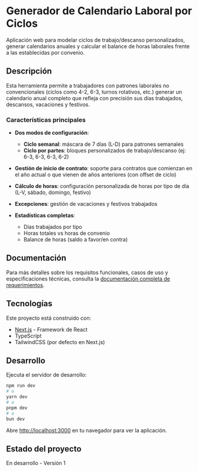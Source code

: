 # Generador de Calendario Laboral por Ciclos

Aplicación web para modelar ciclos de trabajo/descanso personalizados, generar calendarios anuales y calcular el balance de horas laborales frente a las establecidas por convenio.

## Descripción

Esta herramienta permite a trabajadores con patrones laborales no convencionales (ciclos como 4-2, 6-3, turnos rotativos, etc.) generar un calendario anual completo que refleja con precisión sus días trabajados, descansos, vacaciones y festivos.

### Características principales

- **Dos modos de configuración**:
  - **Ciclo semanal**: máscara de 7 días (L-D) para patrones semanales
  - **Ciclo por partes**: bloques personalizados de trabajo/descanso (ej: 6-3, 6-3, 6-3, 6-2)

- **Gestión de inicio de contrato**: soporte para contratos que comienzan en el año actual o que vienen de años anteriores (con offset de ciclo)

- **Cálculo de horas**: configuración personalizada de horas por tipo de día (L-V, sábado, domingo, festivo)

- **Excepciones**: gestión de vacaciones y festivos trabajados

- **Estadísticas completas**:
  - Días trabajados por tipo
  - Horas totales vs horas de convenio
  - Balance de horas (saldo a favor/en contra)

## Documentación

Para más detalles sobre los requisitos funcionales, casos de uso y especificaciones técnicas, consulta la [documentación completa de requerimientos](./context/requerimientos.md).

## Tecnologías

Este proyecto está construido con:

- [Next.js](https://nextjs.org) - Framework de React
- TypeScript
- TailwindCSS (por defecto en Next.js)

## Desarrollo

Ejecuta el servidor de desarrollo:

```bash
npm run dev
# o
yarn dev
# o
pnpm dev
# o
bun dev
```

Abre [http://localhost:3000](http://localhost:3000) en tu navegador para ver la aplicación.

## Estado del proyecto

En desarrollo - Versión 1
